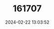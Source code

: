 ---
title: "161707"
category: "Paragaleus pectoralis"
draft: false
date: 2024-02-22 13:03:52
languages:
  English: ["Little Tiger Shark", "Atlantic Weasel Shark"]
  French: ["Milandre Jaune"]
  Spanish; Castilian: ["Tiburón Comadiza"]
---